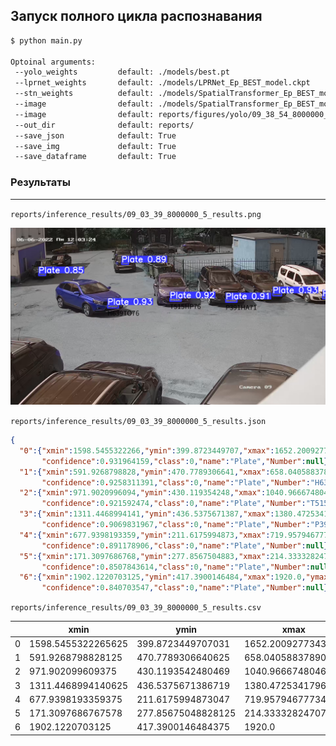 ## Запуск полного цикла распознавания 
```bash
$ python main.py

Optoinal arguments:
 --yolo_weights         default: ./models/best.pt                                  Pretrained yolov5 weights
 --lprnet_weights       default: ./models/LPRNet_Ep_BEST_model.ckpt                Pretrained LPRNet weights
 --stn_weights          default: ./models/SpatialTransformer_Ep_BEST_model.ckpt    Pretrained STNet weights
 --image                default: ./models/SpatialTransformer_Ep_BEST_model.ckpt    Pretrained STNet weights
 --image                default: reports/figures/yolo/09_38_54_8000000_15.png      Path to image
 --out_dir              default: reports/                                          Path to directory where would save results
 --save_json            default: True                                              Save JSON with results
 --save_img             default: True                                              Save image with results
 --save_dataframe       default: True                                              Save dataframe with results
```

### Результаты
****
`reports/inference_results/09_03_39_8000000_5_results.png`

<img src="../reports/inference_results/09_03_39_8000000_5_results.png" width="900 px"/>

`reports/inference_results/09_03_39_8000000_5_results.json`
```json
{
  "0":{"xmin":1598.5455322266,"ymin":399.8723449707,"xmax":1652.2009277344,"ymax":415.0353088379,
       "confidence":0.931964159,"class":0,"name":"Plate","Number":null},
  "1":{"xmin":591.9268798828,"ymin":470.7789306641,"xmax":658.0405883789,"ymax":489.2675476074,
       "confidence":0.9258311391,"class":0,"name":"Plate","Number":"H639TO76"},
  "2":{"xmin":971.9020996094,"ymin":430.119354248,"xmax":1040.9666748047,"ymax":448.1368408203,
       "confidence":0.921592474,"class":0,"name":"Plate","Number":"T515HP76"},
  "3":{"xmin":1311.4468994141,"ymin":436.5375671387,"xmax":1380.4725341797,"ymax":454.7528076172,
       "confidence":0.9069831967,"class":0,"name":"Plate","Number":"P391HA71"},
  "4":{"xmin":677.9398193359,"ymin":211.6175994873,"xmax":719.9579467773,"ymax":223.0309753418,
       "confidence":0.891178906,"class":0,"name":"Plate","Number":null},
  "5":{"xmin":171.3097686768,"ymin":277.8567504883,"xmax":214.3333282471,"ymax":291.2663879395,
       "confidence":0.8507843614,"class":0,"name":"Plate","Number":null},
  "6":{"xmin":1902.1220703125,"ymin":417.3900146484,"xmax":1920.0,"ymax":433.4660339355,
       "confidence":0.840703547,"class":0,"name":"Plate","Number":null}}
```

`reports/inference_results/09_03_39_8000000_5_results.csv`

|     | xmin | ymin | xmax | ymax | confidence | class | name | Number |
| --- | --- | --- | --- | --- | --- | --- | --- | --- |
| 0   | 1598.5455322265625 | 399.8723449707031 | 1652.200927734375 | 415.0353088378906 | 0.9319641590118408 | 0   | Plate |     |
| 1   | 591.9268798828125 | 470.7789306640625 | 658.0405883789062 | 489.2675476074219 | 0.925831139087677 | 0   | Plate | H639TO76 |
| 2   | 971.902099609375 | 430.1193542480469 | 1040.9666748046875 | 448.1368408203125 | 0.9215924739837646 | 0   | Plate | T515HP76 |
| 3   | 1311.4468994140625 | 436.5375671386719 | 1380.4725341796875 | 454.7528076171875 | 0.9069831967353821 | 0   | Plate | P391HA71 |
| 4   | 677.9398193359375 | 211.6175994873047 | 719.9579467773438 | 223.03097534179688 | 0.8911789059638977 | 0   | Plate |     | 
| 5   | 171.3097686767578 | 277.85675048828125 | 214.3333282470703 | 291.2663879394531 | 0.8507843613624573 | 0   | Plate |     | 
| 6   | 1902.1220703125 | 417.3900146484375 | 1920.0 | 433.4660339355469 | 0.840703547000885 | 0   | Plate |     | 
